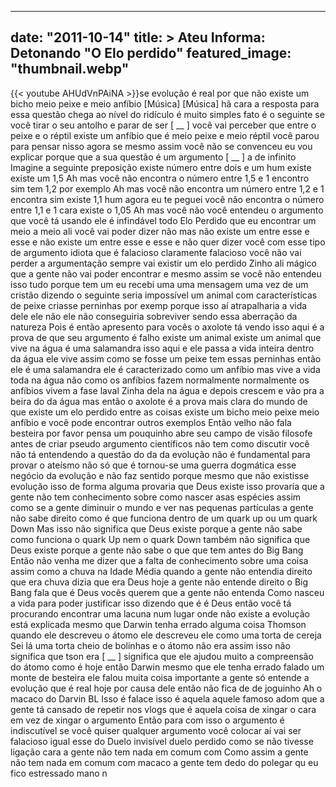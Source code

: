 
---
date: "2011-10-14"
title: > 
    Ateu Informa: Detonando "O Elo perdido"
featured_image: "thumbnail.webp"
---
{{< youtube AHUdVnPAiNA >}}se evolução é real por que não existe um
bicho meio peixe e meio anfíbio
[Música]
[Música]
hã cara a resposta para essa questão
chega ao nível do ridículo é muito
simples fato é o seguinte se você tirar
o seu antolho e parar de ser [ __ ]
você vai perceber que entre o peixe e o
réptil existe um anfíbio que é meio
peixe e meio réptil você parou para
pensar nisso agora se mesmo assim você
não se convenceu eu vou explicar porque
que a sua questão é um argumento
[ __ ] a de infinito Imagine a
seguinte preposição existe número entre
dois e um hum existe existe um 1,5 Ah
mas você não encontra o número entre 1,5
e 1 encontro sim tem 1,2 por exemplo Ah
mas você não encontra um número entre
1,2 e 1 encontra sim existe 1,1 hum
agora eu te peguei você não encontra o
número entre 1,1 e 1 cara existe o
1,05 Ah mas você não você entendeu o
argumento que você tá usando ele é
infindável todo Elo Perdido que eu
encontrar um meio a meio ali você vai
poder dizer não mas não existe um entre
esse e esse e não existe um entre esse e
esse e não quer dizer você com esse tipo
de argumento idiota que é falacioso
claramente falacioso você não vai perder
a argumentação sempre vai existir um elo
perdido Zinho ali mágico que a gente não
vai poder encontrar e mesmo assim se
você não entendeu isso tudo porque tem
um eu recebi uma uma mensagem uma vez de
um cristão dizendo o seguinte seria
impossível um animal com características
de peixe criasse perninhas por exemp
porque isso aí atrapalharia a vida dele
ele não ele não conseguiria sobreviver
sendo essa aberração da natureza Pois é
então apresento para vocês o
axolote tá vendo isso aqui é a prova de
que seu argumento é falho existe um
animal existe um animal que vive na água
é uma salamandra isso aqui e ele passa a
vida inteira dentro da água ele vive
assim como se fosse um peixe tem essas
perninhas então ele é uma salamandra ele
é caracterizado como um
anfíbio mas vive a vida toda na água não
como os anfíbios fazem normalmente
normalmente os anfíbios vivem a fase
laval Zinha dela na água e depois
crescem e vão pra a beira do da água mas
então o axolote é a prova mais clara do
mundo de que existe um elo perdido entre
as coisas existe um bicho meio peixe
meio anfíbio e você pode encontrar
outros exemplos Então velho não fala
besteira por
favor pensa um pouquinho abre seu campo
de visão filosofe antes de criar pseudo
argumento científicos não tem como
discutir você não tá entendendo a
questão do da da evolução não é
fundamental para provar o ateísmo não só
que é tornou-se uma guerra dogmática
esse negócio da evolução e não faz
sentido porque mesmo que não existisse
evolução isso de forma alguma provaria
que Deus existe isso provaria que a
gente não tem conhecimento sobre como
nascer asas espécies assim como se a
gente diminuir o mundo e ver nas
pequenas partículas a gente não sabe
direito como é que funciona dentro de um
quark up ou um quark Down Mas isso não
significa que Deus existe porque a gente
não sabe como funciona o quark Up nem o
quark Down também não significa que Deus
existe porque a gente não sabe o que que
tem antes do Big Bang Então não venha me
dizer que a falta de conhecimento sobre
uma coisa assim como a chuva na Idade
Média quando a gente não entendia
direito que era chuva dizia que era Deus
hoje a gente não entende direito o Big
Bang fala que é Deus vocês querem que a
gente não entenda Como nasceu a vida
para poder justificar isso dizendo que é
é Deus então você tá procurando
encontrar uma lacuna num lugar onde não
existe a evolução está explicada mesmo
que Darwin tenha errado alguma coisa
Thomson quando ele descreveu o átomo ele
descreveu ele como uma torta
de cereja Sei lá uma torta cheio de
bolinhas e o átomo não era assim isso
não significa que tson era [ __ ]
significa que ele ajudou muito a
compreensão do átomo como é hoje então
Darwin mesmo que ele tenha errado falado
um monte de besteira ele falou muita
coisa importante a gente só entende a
evolução que é real hoje por causa dele
então não fica de de joguinho Ah o
macaco do Darvin BL Isso é falace isso é
aquela aquele famoso adom que a gente tá
cansado de repetir nos vlogs que é
aquela coisa de xingar o cara em vez de
xingar o argumento Então para com isso o
argumento é indiscutível se você quiser
qualquer argumento você colocar aí vai
ser falacioso igual esse
do Duelo invisível duelo perdido como se
não tivesse ligação cara a gente não tem
nada em comum com Como assim a gente não
tem nada em comum com macaco a gente tem
dedo do polegar
qu eu fico estressado
mano n